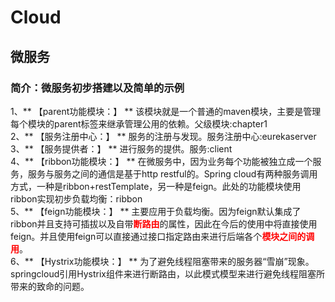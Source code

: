 # Cloud
## 微服务<br>
### 简介：微服务初步搭建以及简单的示例<br>
1、** 【parent功能模块：】 ** 该模块就是一个普通的maven模块，主要是管理每个模块的parent标签来继承管理公用的依赖。父级模块:chapter1<br>
2、** 【服务注册中心：】 ** 服务的注册与发现。服务注册中心:eurekaserver<br>
3、** 【服务提供者：】 ** 进行服务的提供。服务:client<br>
4、** 【ribbon功能模块：】 ** 在微服务中，因为业务每个功能被独立成一个服务，服务与服务之间的通信是基于http restful的。Spring cloud有两种服务调用方式，一种是ribbon+restTemplate，另一种是feign。此处的功能模块使用ribbon实现初步负载均衡：ribbon<br>
5、** 【feign功能模块：】 ** 主要应用于负载均衡。因为feign默认集成了ribbon并且支持可插拔以及自带<font color=red>**断路由**</font>的属性，因此在今后的使用中将直接使用feign。并且使用feign可以直接通过接口指定路由来进行后端各个<font color=red>**模块之间的调用**</font>。<br>
6、** 【Hystrix功能模块：】 ** 为了避免线程阻塞带来的服务器“雪崩”现象。springcloud引用Hystrix组件来进行断路由，以此模式模型来进行避免线程阻塞所带来的致命的问题。
